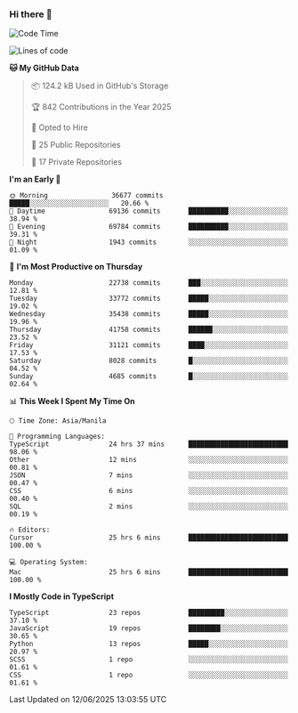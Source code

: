 ### Hi there 👋

<!--START_SECTION:waka-->
![Code Time](http://img.shields.io/badge/Code%20Time-1%2C830%20hrs%2049%20mins-blue)

![Lines of code](https://img.shields.io/badge/From%20Hello%20World%20I%27ve%20Written-67.0%20million%20lines%20of%20code-blue)

**🐱 My GitHub Data** 

> 📦 124.2 kB Used in GitHub's Storage 
 > 
> 🏆 842 Contributions in the Year 2025
 > 
> 💼 Opted to Hire
 > 
> 📜 25 Public Repositories 
 > 
> 🔑 17 Private Repositories 
 > 
**I'm an Early 🐤** 

```text
🌞 Morning                36677 commits       █████░░░░░░░░░░░░░░░░░░░░   20.66 % 
🌆 Daytime                69136 commits       ██████████░░░░░░░░░░░░░░░   38.94 % 
🌃 Evening                69784 commits       ██████████░░░░░░░░░░░░░░░   39.31 % 
🌙 Night                  1943 commits        ░░░░░░░░░░░░░░░░░░░░░░░░░   01.09 % 
```
📅 **I'm Most Productive on Thursday** 

```text
Monday                   22738 commits       ███░░░░░░░░░░░░░░░░░░░░░░   12.81 % 
Tuesday                  33772 commits       █████░░░░░░░░░░░░░░░░░░░░   19.02 % 
Wednesday                35438 commits       █████░░░░░░░░░░░░░░░░░░░░   19.96 % 
Thursday                 41758 commits       ██████░░░░░░░░░░░░░░░░░░░   23.52 % 
Friday                   31121 commits       ████░░░░░░░░░░░░░░░░░░░░░   17.53 % 
Saturday                 8028 commits        █░░░░░░░░░░░░░░░░░░░░░░░░   04.52 % 
Sunday                   4685 commits        █░░░░░░░░░░░░░░░░░░░░░░░░   02.64 % 
```


📊 **This Week I Spent My Time On** 

```text
🕑︎ Time Zone: Asia/Manila

💬 Programming Languages: 
TypeScript               24 hrs 37 mins      █████████████████████████   98.06 % 
Other                    12 mins             ░░░░░░░░░░░░░░░░░░░░░░░░░   00.81 % 
JSON                     7 mins              ░░░░░░░░░░░░░░░░░░░░░░░░░   00.47 % 
CSS                      6 mins              ░░░░░░░░░░░░░░░░░░░░░░░░░   00.40 % 
SQL                      2 mins              ░░░░░░░░░░░░░░░░░░░░░░░░░   00.19 % 

🔥 Editors: 
Cursor                   25 hrs 6 mins       █████████████████████████   100.00 % 

💻 Operating System: 
Mac                      25 hrs 6 mins       █████████████████████████   100.00 % 
```

**I Mostly Code in TypeScript** 

```text
TypeScript               23 repos            █████████░░░░░░░░░░░░░░░░   37.10 % 
JavaScript               19 repos            ████████░░░░░░░░░░░░░░░░░   30.65 % 
Python                   13 repos            █████░░░░░░░░░░░░░░░░░░░░   20.97 % 
SCSS                     1 repo              ░░░░░░░░░░░░░░░░░░░░░░░░░   01.61 % 
CSS                      1 repo              ░░░░░░░░░░░░░░░░░░░░░░░░░   01.61 % 
```




 Last Updated on 12/06/2025 13:03:55 UTC
<!--END_SECTION:waka-->
